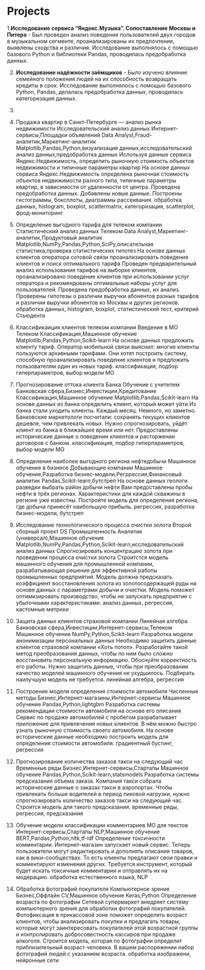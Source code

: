 # Projects
1.**Исследование сервиса “Яндекс.Музыка”. Сопоставление Москвы и Питера** - Был проведен анализ поведения пользователей двух городов в музыкальном сегменте, проанализированы их предпочтения, выявлены сходства и различия. Исследование выполнялось с помощью базового Python и библиотеки Pandas, проводилась предобработка данных. 

2. **Исследование надёжности заёмщиков** - Было изучено влияние семейного положения людей на их способность возвращать кредиты в срок. 	Исследование выполнялось с помощью базового Python, Pandas, делалась предобработка данных, проводилась категоризация данных. 
3. 
4. Продажа квартир в Санкт-Петербурге — анализ рынка недвижимости	Исследовательский анализ данных	Интернет-сервисы,Площадки объявлений	Data Analyst,Fraud-аналитик,Маркетинг-аналитик	Matplotlib,Pandas,Python,визуализация данных,исследовательский анализ данных,предобработка данных	Используя данные сервиса Яндекс.Недвижимость, определить рыночную стоимость объектов недвижимости и типичные параметры квартир	На основе данных сервиса Яндекс.Недвижимость определена рыночная стоимость
объектов недвижимости разного типа, типичные параметры квартир, в зависимости от
удаленности от центра. Проведена предобработка данных. Добавлены новые данные.
Построены гистограммы, боксплоты, диаграммы рассеивания.	обработка данных, histogram, boxplot, scattermatrix,
категоризация, scatterplot,  фрод-мониторинг
4. Определение выгодного тарифа для телеком компании	Статистический анализ данных	Телеком	Data Analyst,Маркетинг-аналитик,Продуктовый аналитик	Matplotlib,NumPy,Pandas,Python,SciPy,описательная статистика,проверка статистических гипотез	На основе данных клиентов оператора сотовой связи проанализировать поведение клиентов и поиск оптимального тарифа	Проведен предварительный анализ использования тарифов на выборке клиентов,
проанализировано поведение клиентов при использовании услуг оператора и
рекомендованы оптимальные наборы услуг для пользователей. Проведена предобработка
данных, их анализ. Проверены гипотезы о различии выручки абонентов разных тарифов и
различии выручки абонентов из Москвы и других регионов.	обработка данных, histogram, boxplot, статистический тест,
критерий Стьюдента
							
6. Классификаиция клиентов телеком компании	Введение в МО	Телеком	Классификация,Машинное обучение	Matplotlib,Pandas,Python,Scikit-learn	На основе данных предложить клиенту тариф.	Оператор мобильной связи выяснил: многие клиенты пользуются архивными тарифами. Они хотят построить систему, способную проанализировать поведение клиентов и предложить пользователям один из новых тариф.	классификация, подбор гиперпараметров, выбор модели МО
7. Прогнозирование оттока клиента Банка	Обучение с учителем	Банковская сфера,Бизнес,Инвестиции,Кредитование	Классификация,Машинное обучение	Matplotlib,Pandas,Scikit-learn	На основе данных из банка определить клиент, который может уйти	Из банка стали уходить клиенты. Каждый месяц. Немного, но заметно. Банковские маркетологи посчитали: сохранять текущих клиентов дешевле, чем привлекать новых.
Нужно спрогнозировать, уйдёт клиент из банка в ближайшее время или нет. Предоставлены исторические данные о поведении клиентов и расторжении договоров с банком.	классификация, подбор гиперпараметров, выбор модели МО
8. Определение наиболее выгодного региона нефтедобычи	Машинное обучение в бизнесе	Добывающие компании	Машинное обучение,Разработка бизнес-модели,Регррессия,Финансовый аналитик	Pandas,Scikit-learn,бутстреп	На основе данных геологи разведки выбрать район добычи нефти	Вам предоставлены пробы нефти в трёх регионах. Характеристики для каждой скважины в регионе уже известны. Постройте модель для определения региона, где добыча принесёт наибольшую прибыль. 	регрессия, разработка бизнес-модели, бутстреп
9. Исследование технологического процесса очистки золота	Второй сборный проект DS	Промышленность	Аналитик (универсал),Машинное обучение	Matplotlib,NumPy,Pandas,Python,Scikit-learn,исследовательский анализ данных	Спрогнозировать концентрацию золота при проведении процесса очистки золота	Строитстся модель машинного обучения для промышленной компании, разрабатывающая решения для эффективной работы промышленных предприятий. Модель должна предсказать коэффициент восстановления золота из золотосодержащей руды на основе данных с параметрами добычи и очистки. Модель поможет оптимизировать производство, чтобы не запускать предприятие с убыточными характеристиками.	анализ данных, регрессия, кастомные метрики
10. Защита данных клиентов страховой компании	Линейная алгебра	Банковская сфера,Инвестиции,Интернет-сервисы,Телеком	Машинное обучение	NumPy,Python,Scikit-learn	Разработка модели анонимизации персональных данных	Необходимо защитить данные клиентов страховой компании «Хоть потоп». Разработайте такой метод преобразования данных, чтобы по ним было сложно восстановить персональную информацию. Обоснуйте корректность его работы. Нужно защитить данные, чтобы при преобразовании качество моделей машинного обучения не ухудшилось. Подбирать наилучшую модель не требуется.	линейная алгебра, регрессия
11. Построение модели определения стоимости автомобиля	Численные методы	Бизнес,Интернет-магазины,Интернет-сервисы	Машинное обучение	Pandas,Python,lightgbm	Разработка системы рекомендации стоимости автомобиля на основе его описания	Сервис по продаже автомобилей с пробегом  разрабатывает приложение для привлечения новых клиентов. В нём можно быстро узнать рыночную стоимость своего автомобиля. На основе исторические данные необходимо построить модель для определения стоимости автомобиля.	градиентный бустинг, регрессия
12. Прогнозирование количества заказов такси на следующий час	Временные ряды	Бизнес,Интернет-сервисы,Стартапы	Машинное обучение	Pandas,Python,Scikit-learn,statsmodels	Разработка системы предсказания объема заказа.	Компания такси собрала исторические данные о заказах такси в аэропортах. Чтобы привлекать больше водителей в период пиковой нагрузки, нужно спрогнозировать количество заказов такси на следующий час. Строится модель для такого предсказания.	временные ряды, регрессия, предсказания
13. Обучение модели классификации комментариев	МО для текстов	Интернет-сервисы,Стартапы	NLP,Машинное обучение	BERT,Pandas,Python,nltk,tf-idf	Определение токсичности комментарии.	Интернет-магазин запускает новый сервис. Теперь пользователи могут редактировать и дополнять описания товаров, как в вики-сообществах. То есть клиенты предлагают свои правки и комментируют изменения других. Требуется инструмент, который будет искать токсичные комментарии и отправлять их на модерацию.	обработка естественного языка, NLP
14. Обработка фотографий покупателя	Компьютерное зрение	Бизнес,Оффлайн	CV,Машинное обучение	Keras,Python	Определение возраста по фотографии	Сетевой супермаркет внедряет систему компьютерного зрения для обработки фотографий покупателей. Фотофиксация в прикассовой зоне поможет определять возраст клиентов, чтобы анализировать покупки и предлагать товары, которые могут заинтересовать покупателей этой возрастной группы и контролировать добросовестность кассиров при продаже алкоголя. Строится модель, которая по фотографии определит приблизительный возраст человека. В вашем распоряжении набор фотографий людей с указанием возраста.	обработка изображени, нейронные сети
